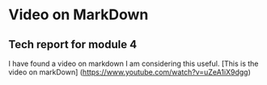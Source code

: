 
# Video on MarkDown
## Tech report for module 4
I have found a video on markdown
I am considering this useful.
[This is the video on markDown] (https://www.youtube.com/watch?v=uZeA1iX9dgg)
